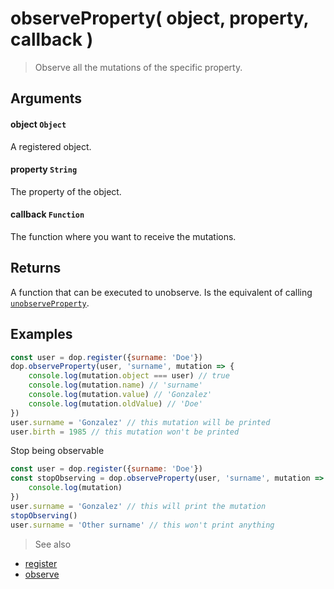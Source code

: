 # observeProperty( object, property, callback )

> Observe all the mutations of the specific property.

## Arguments

#### object `Object` 
A registered object.

#### property `String` 
The property of the object.

#### callback `Function`
The function where you want to receive the mutations.


## Returns

A function that can be executed to unobserve. Is the equivalent of calling [`unobserveProperty`](/api/javascript/unobserveProperty).


## Examples

```js
const user = dop.register({surname: 'Doe'})
dop.observeProperty(user, 'surname', mutation => {
    console.log(mutation.object === user) // true
    console.log(mutation.name) // 'surname'
    console.log(mutation.value) // 'Gonzalez'
    console.log(mutation.oldValue) // 'Doe'
})
user.surname = 'Gonzalez' // this mutation will be printed
user.birth = 1985 // this mutation won't be printed
```

Stop being observable

```js
const user = dop.register({surname: 'Doe'})
const stopObserving = dop.observeProperty(user, 'surname', mutation => {
    console.log(mutation)
})
user.surname = 'Gonzalez' // this will print the mutation
stopObserving()
user.surname = 'Other surname' // this won't print anything
```



> See also
- [register](/api/javascript/register)
- [observe](/api/javascript/observe)

